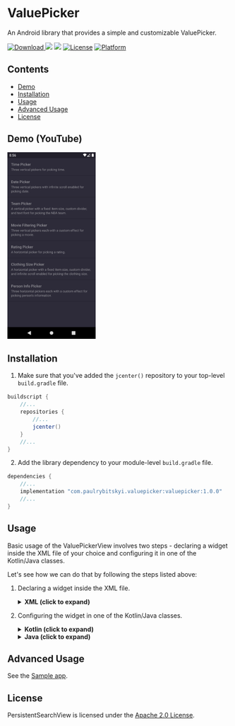 # ValuePicker
An Android library that provides a simple and customizable ValuePicker.

[ ![Download](https://api.bintray.com/packages/mars885/maven/valuepicker/images/download.svg) ](https://bintray.com/mars885/maven/valuepicker/_latestVersion)
![](https://travis-ci.org/mars885/value-picker.svg?branch=master)
![](https://img.shields.io/badge/API-21%2B-orange.svg?style=flat)
[![License](https://img.shields.io/badge/License-Apache%202.0-blue.svg)](https://opensource.org/licenses/Apache-2.0)
[![Platform](https://img.shields.io/badge/platform-Android-green.svg)](http://developer.android.com/index.html)

## Contents

* [Demo](#demo-youtube)
* [Installation](#installation)
* [Usage](#usage)
* [Advanced Usage](#advanced-usage)
* [License](#license)

## Demo (YouTube)

<a href="https://www.youtube.com/watch?v=qzoZh3aYlcY">
<img src="/media/demo_thumbnail.png" width="200" height="422"/>
</a>

## Installation

1. Make sure that you've added the `jcenter()` repository to your top-level `build.gradle` file.

````groovy
buildscript {
    //...
    repositories {
        //...
        jcenter()
    }
    //...
}
````

2. Add the library dependency to your module-level `build.gradle` file.

````groovy
dependencies {
    //...
    implementation "com.paulrybitskyi.valuepicker:valuepicker:1.0.0"
    //...
}
````

## Usage
Basic usage of the ValuePickerView involves two steps - declaring a widget inside the XML file of your choice and configuring it in one of the Kotlin/Java classes.

Let's see how we can do that by following the steps listed above:

1. Declaring a widget inside the XML file.

    <details><summary><b>XML (click to expand)</b></summary>
    <p>

    ````xml
    <?xml version="1.0" encoding="utf-8"?>
    <androidx.constraintlayout.widget.ConstraintLayout
        xmlns:android="http://schemas.android.com/apk/res/android"
        xmlns:app="http://schemas.android.com/apk/res-auto"
        android:layout_width="match_parent"
        android:layout_height="match_parent"
        android:background="@color/colorPrimary">

        <!-- Other widgets here -->

        <com.paulrybitskyi.valuepicker.ValuePickerView
            android:id="@+id/valuePickerView"
            android:layout_width="wrap_content"
            android:layout_height="wrap_content"
            app:vpv_areDividersEnabled="true"
            app:vpv_isInfiniteScrollEnabled="true"
            app:vpv_maxVisibleItems="5"
            app:vpv_textColor="@color/colorAccent"
            app:vpv_dividerColor="@color/colorAccent"
            app:vpv_flingSpeedFactor="0.3"
            app:vpv_textSize="@dimen/date_picker_text_size"
            app:vpv_textTypeface="@font/ubuntu_mono_bold"
            app:vpv_divider="@drawable/custom_divider"
            app:vpv_orientation="vertical"/>

    </androidx.constraintlayout.widget.ConstraintLayout>
    ````
    </p></details>

2. Configuring the widget in one of the Kotlin/Java classes.

    <details><summary><b>Kotlin (click to expand)</b></summary>
    <p>

    ````kotlin
    override fun onViewCreated(view: View, savedInstanceState: Bundle?) {
        super.onViewCreated(view, savedInstanceState)

        //...

        with(valuePickerView) {
            onItemSelectedListener = OnItemSelectedListener { item ->
                // Do something with item
            }

            val pickerItems = getPickerItems()

            items = pickerItems
            setSelectedItem(pickerItems[2])
        }
    }


    private fun getPickerItems(): List<Item> {
        return mutableListOf<Item>().apply {
            for(number in 1..100) {
                add(
                    PickerItem(
                        id = number,
                        title = number.toString()
                    )
                )
            }
        }
    }
    ````

    </p></details>

    <details><summary><b>Java (click to expand)</b></summary>
    <p>

    ````java
    @Override
    public void onViewCreated(@NonNull View view, @Nullable Bundle savedInstanceState) {
        super.onViewCreated(view, savedInstanceState);

        ValuePickerView valuePickerView = view.findViewById(R.id.valuePickerView);
        valuePickerView.setOnItemSelectedListener((item) -> {
            // Do something with item
        });

        final ArrayList<Item> pickerItems = getPickerItems();

        valuePickerView.setItems(getPickerItems());
        valuePickerView.setSelectedItem(pickerItems.get(2));
    }


    private ArrayList<Item> getPickerItems() {
        final ArrayList<Item> pickerItems = new ArrayList<>(100);

        for(int i = 1; i <= 100; i++) {
            pickerItems.add(
                new PickerItem(
                    i,
                    String.valueOf(i)
                )
            );
        }

        return pickerItems;
    }
    ````

    </p></details>

## Advanced Usage

See the [Sample app](https://github.com/mars885/value-picker/tree/master/sample/src/main/java/com/paulrybitskyi/sample/valuepicker).

## License

PersistentSearchView is licensed under the [Apache 2.0 License](LICENSE).